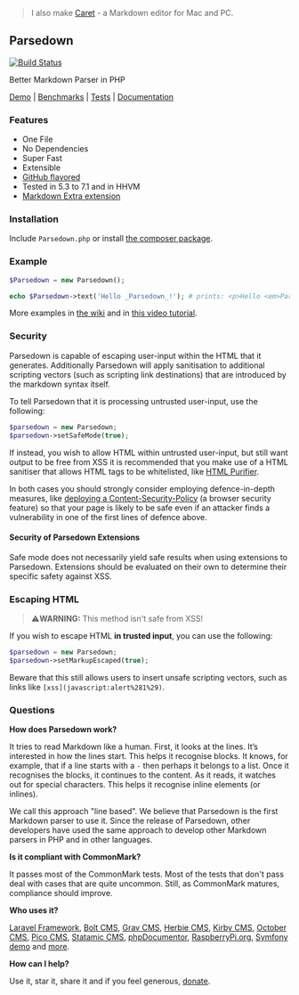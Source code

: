 > I also make [Caret](https://caret.io?ref=parsedown) - a Markdown editor for Mac and PC.

## Parsedown

[![Build Status](https://img.shields.io/travis/erusev/parsedown/master.svg?style=flat-square)](https://travis-ci.org/erusev/parsedown)
<!--[![Total Downloads](http://img.shields.io/packagist/dt/erusev/parsedown.svg?style=flat-square)](https://packagist.org/packages/erusev/parsedown)-->

Better Markdown Parser in PHP

[Demo](http://parsedown.org/demo) |
[Benchmarks](http://parsedown.org/speed) |
[Tests](http://parsedown.org/tests/) |
[Documentation](https://github.com/erusev/parsedown/wiki/)

### Features

* One File
* No Dependencies
* Super Fast
* Extensible
* [GitHub flavored](https://help.github.com/articles/github-flavored-markdown)
* Tested in 5.3 to 7.1 and in HHVM
* [Markdown Extra extension](https://github.com/erusev/parsedown-extra)

### Installation

Include `Parsedown.php` or install [the composer package](https://packagist.org/packages/erusev/parsedown).

### Example

``` php
$Parsedown = new Parsedown();

echo $Parsedown->text('Hello _Parsedown_!'); # prints: <p>Hello <em>Parsedown</em>!</p>
```

More examples in [the wiki](https://github.com/erusev/parsedown/wiki/) and
in [this video tutorial](http://youtu.be/wYZBY8DEikI).

### Security

Parsedown is capable of escaping user-input within the HTML that it generates. Additionally Parsedown will apply
sanitisation to additional scripting vectors (such as scripting link destinations) that are introduced by the markdown
syntax itself.

To tell Parsedown that it is processing untrusted user-input, use the following:

```php
$parsedown = new Parsedown;
$parsedown->setSafeMode(true);
```

If instead, you wish to allow HTML within untrusted user-input, but still want output to be free from XSS it is
recommended that you make use of a HTML sanitiser that allows HTML tags to be whitelisted,
like [HTML Purifier](http://htmlpurifier.org/).

In both cases you should strongly consider employing defence-in-depth measures,
like [deploying a Content-Security-Policy](https://scotthelme.co.uk/content-security-policy-an-introduction/) (a browser
security feature) so that your page is likely to be safe even if an attacker finds a vulnerability in one of the first
lines of defence above.

#### Security of Parsedown Extensions

Safe mode does not necessarily yield safe results when using extensions to Parsedown. Extensions should be evaluated on
their own to determine their specific safety against XSS.

### Escaping HTML

> ⚠️**WARNING:** This method isn't safe from XSS!

If you wish to escape HTML **in trusted input**, you can use the following:

```php
$parsedown = new Parsedown;
$parsedown->setMarkupEscaped(true);
```

Beware that this still allows users to insert unsafe scripting vectors, such as links like
`[xss](javascript:alert%281%29)`.

### Questions

**How does Parsedown work?**

It tries to read Markdown like a human. First, it looks at the lines. It’s interested in how the lines start. This helps
it recognise blocks. It knows, for example, that if a line starts with a `-` then perhaps it belongs to a list. Once it
recognises the blocks, it continues to the content. As it reads, it watches out for special characters. This helps it
recognise inline elements (or inlines).

We call this approach "line based". We believe that Parsedown is the first Markdown parser to use it. Since the release
of Parsedown, other developers have used the same approach to develop other Markdown parsers in PHP and in other
languages.

**Is it compliant with CommonMark?**

It passes most of the CommonMark tests. Most of the tests that don't pass deal with cases that are quite uncommon.
Still, as CommonMark matures, compliance should improve.

**Who uses it?**

[Laravel Framework](https://laravel.com/), [Bolt CMS](http://bolt.cm/), [Grav CMS](http://getgrav.org/), [Herbie CMS](http://www.getherbie.org/), [Kirby CMS](http://getkirby.com/), [October CMS](http://octobercms.com/), [Pico CMS](http://picocms.org), [Statamic CMS](http://www.statamic.com/), [phpDocumentor](http://www.phpdoc.org/), [RaspberryPi.org](http://www.raspberrypi.org/), [Symfony demo](https://github.com/symfony/symfony-demo)
and [more](https://packagist.org/packages/erusev/parsedown/dependents).

**How can I help?**

Use it, star it, share it and if you feel
generous, [donate](https://www.paypal.com/cgi-bin/webscr?cmd=_s-xclick&hosted_button_id=528P3NZQMP8N2).
